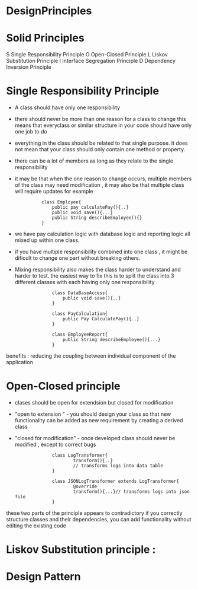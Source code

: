 # DesignPrinciples 

# Solid Principles

S Single Responsibility Principle
O Open-Closed Principle
L Liskov Substitution Principle 
I Interface Segregation Principle
D Dependency Inversion Principle 


# Single Responsibility Principle

* A class should have only one responsibility 

* there should never be more than one reason for a class to change 
this means that everyclass or similar structure in your code should have only
one job to do 

* everything in the class should be related to that single purpose.
it does not mean that your class should only contain one method 
or property.

* there can be a lot of members as long as they relate to the single 
responsibility

* it may be that when the one reason to change occurs, multiple members
of the class may need modification , it may also be that multiple  class 
will require updates for example 

				class Employee{
					public pay calculatePay(){..}
					public void save(){...}
					public String describeEmployee(){}
				}

* we have pay calculation logic with database logic and reporting logic 
all mixed up within one class.

* if you have multiple responsibility combined into one class , it might 
be dificult to change one part without breaking others.

* Mixing responsibility also makes the class harder to understand 
and harder to test. the easiest way to fix this is to split the class into 
3 different classes with each having only one responsibility

					class DataBaseAccess{
					 	public void save(){..}
					} 
					
					class PayCalculation{
						public Pay CalculatePay(){..}
					}
					
					class EmployeeReport{
						public String describeEmployee(){...}
					}

benefits : reducing the coupling between individual component of the application


# Open-Closed principle  

* clases should be open for extendsion but closed for modification 

* "open to extension " - you should design your class so that new functionality
can be added as new requirement by creating a derived class 

* "closed for modification" - once developed class should never be modified ,
except to correct bugs
		
					class LogTransformer{
							transform(){..}
							// transforms logs into data table 
					}
					
					class JSONLogTransformer extends LogTransformer{
							@override
							transform(){...}// transforms logs into json file 
					}

these two parts of the principle appears to contradictory 
if you correctly structure classes and their dependencies, you can add
functionality without editing the existing code 


#  Liskov Substitution principle :


#  Design Pattern